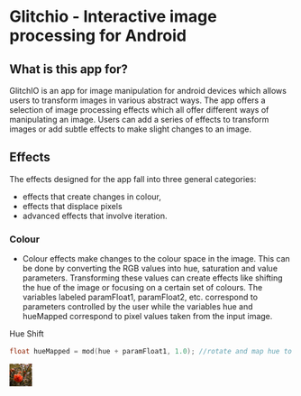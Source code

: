 # Glitchio - Interactive image processing for Android


## What is this app for?

GlitchIO is an app for image manipulation for android devices which allows users to transform
images in various abstract ways. The app offers a selection of image processing effects which all
offer different ways of manipulating an image. Users can add a series of effects to transform
images or add subtle effects to make slight changes to an image.


## Effects

The effects designed for the app fall into three general categories: 
- effects that create changes in colour, 
- effects that displace pixels 
- advanced effects that involve iteration. 

### Colour
- Colour effects make changes to the colour space in the image. This can be done by converting
the RGB values into hue, saturation and value parameters. Transforming these values can
create effects like shifting the hue of the image or focusing on a certain set of colours. 
The variables labeled paramFloat1, paramFloat2, etc. correspond to parameters controlled by the user 
while the variables hue and hueMapped correspond to pixel values taken from the input image.


Hue Shift

```c++
float hueMapped = mod(hue + paramFloat1, 1.0); //rotate and map hue to 0,1 range
```


<img alt="alt_text" width="40px" src="examples/1%20Hue%20Shift.jpg" />

